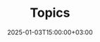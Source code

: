 ---
weight: 500000
title: "Topics"
description: "Topics at Business Schools"
icon: tab
date: 2025-01-03T15:00:00+03:00
draft: false
images: []
---